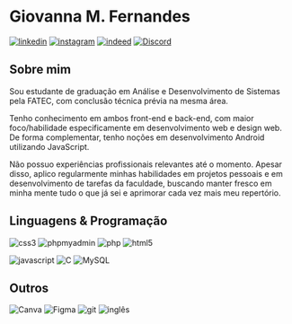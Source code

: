 
# Giovanna M. Fernandes





[![linkedin](https://img.shields.io/badge/linkedin-0077B5?style=for-the-badge&logo=linkedin&logoColor=white)](https://www.linkedin.com/in/giovanna-mobilon/)  [![instagram](https://img.shields.io/badge/instagram-E4405F?style=for-the-badge&logo=instagram&logoColor=white)](https://www.instagram.com/slavskaa__/) [![indeed](https://img.shields.io/badge/Indeed-003A9B?style=for-the-badge&logo=Indeed&logoColor=white)]() [![Discord](https://img.shields.io/badge/Discord-5865F2?style=for-the-badge&logo=discord&logoColor=white)](Slavskaa#6315)




## Sobre mim
Sou estudante de graduação em Análise e Desenvolvimento de Sistemas pela FATEC, com conclusão técnica prévia na mesma área.

Tenho conhecimento em ambos front-end e back-end, com maior foco/habilidade especificamente em desenvolvimento web e design web. De forma complementar, tenho noções em desenvolvimento Android utilizando JavaScript.

Não possuo experiências profissionais relevantes até o momento. Apesar disso, aplico regularmente minhas habilidades em projetos pessoais e em desenvolvimento de tarefas da faculdade, buscando manter fresco em minha mente tudo o que já sei e aprimorar cada vez mais meu repertório.



## Linguagens & Programação

![css3](https://img.shields.io/badge/CSS3-1572B6?style=for-the-badge&logo=css3&logoColor=white) ![phpmyadmin](https://img.shields.io/badge/phpmyadmin-6C78AF?style=for-the-badge&logo=phpmyadmin&logoColor=white)  ![php](https://img.shields.io/badge/PHP-777BB4?style=for-the-badge&logo=php&logoColor=white)  ![html5](https://img.shields.io/badge/HTML5-E34F26?style=for-the-badge&logo=html5&logoColor=white)

![javascript](https://img.shields.io/badge/JavaScript-323330?style=for-the-badge&logo=javascript&logoColor=F7DF1E) ![C](https://img.shields.io/badge/C-00599C?style=for-the-badge&logo=c&logoColor=white) ![MySQL](https://img.shields.io/badge/MySQL-005C84?style=for-the-badge&logo=mysql&logoColor=white)


## Outros
![Canva](https://img.shields.io/badge/Canva-%2300C4CC.svg?&style=for-the-badge&logo=Canva&logoColor=white) ![Figma](https://img.shields.io/badge/Figma-F24E1E?style=for-the-badge&logo=figma&logoColor=white) ![git](https://img.shields.io/badge/GIT-E44C30?style=for-the-badge&logo=git&logoColor=white) ![inglês](https://img.shields.io/badge/Inglês-4EAA25?style=for-the-badge&logo&logoColor=white)
